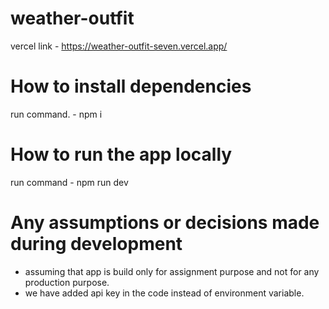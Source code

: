 # weather-outfit

vercel link - https://weather-outfit-seven.vercel.app/

# How to install dependencies
run command. -  npm i

# How to run the app locally
run command - npm run dev

# Any assumptions or decisions made during development
 - assuming that app is build only for assignment purpose and not for any production purpose.
 - we have added api key in the code instead of environment variable.
